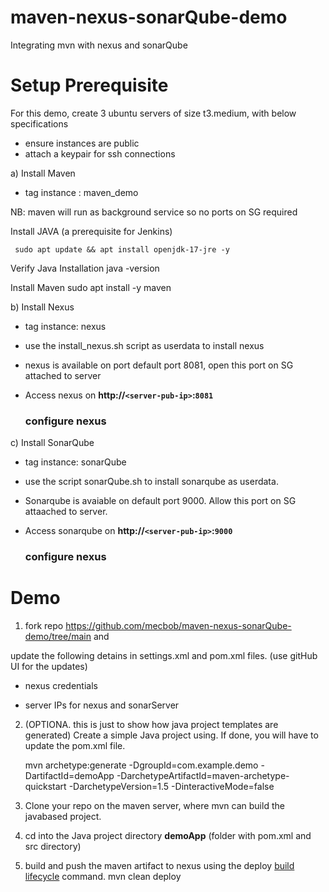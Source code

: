 # maven-nexus-sonarQube-demo
Integrating mvn with nexus and sonarQube


# Setup Prerequisite 

For this demo, create 3 ubuntu servers of size t3.medium,  with below specifications
- ensure instances are public 
- attach a keypair for ssh connections

a) Install Maven

- tag instance : maven_demo

NB: maven will run as background service so no ports on SG required
    
Install JAVA (a prerequisite for Jenkins)

     sudo apt update && apt install openjdk-17-jre -y

Verify Java Installation 
    java -version 

Install Maven
    sudo apt install -y maven


b) Install Nexus
- tag instance: nexus

- use the install_nexus.sh script as userdata to install nexus

-  nexus is available on port default port 8081, open this port on SG attached to server

 - Access nexus on **http://`<server-pub-ip>`:`8081`** 

    
    ### configure nexus



c) Install SonarQube

- tag instance: sonarQube

- use the script sonarQube.sh to install sonarqube as userdata. 

- Sonarqube is avaiable on default port 9000. Allow this port on SG attaached to server.

- Access sonarqube on **http://`<server-pub-ip>`:`9000`** 


     ### configure nexus




# Demo

1) fork repo  https://github.com/mecbob/maven-nexus-sonarQube-demo/tree/main  and 

update the following detains in settings.xml and pom.xml files.  (use gitHub UI for the updates)

- nexus credentials

- server IPs for nexus and sonarServer

2) (OPTIONA. this is just to show how java project templates are generated) Create a simple Java project using. 
If done, you will have to update the pom.xml file. 

    mvn archetype:generate -DgroupId=com.example.demo -DartifactId=demoApp -DarchetypeArtifactId=maven-archetype-quickstart -DarchetypeVersion=1.5 -DinteractiveMode=false

3) Clone your repo on the maven server, where mvn can build the javabased project. 

4) cd into the Java project directory **demoApp** (folder with pom.xml and src directory)

5) build and push the maven artifact to nexus using the deploy [build lifecycle](https://maven.apache.org/guides/introduction/introduction-to-the-lifecycle.html) command.
    mvn clean deploy 



